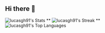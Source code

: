 ## Hi there 👋

![lucasgh91's Stats](https://github-readme-stats.vercel.app/api?username=lucasgh91&theme=tokyonight&show_icons=true&hide_border=true&count_private=true) \**
![lucasgh91's Streak](https://github-readme-streak-stats.herokuapp.com/?user=lucasgh91&theme=tokyonight&hide_border=true) \**
![lucasgh91's Top Languages](https://github-readme-stats.vercel.app/api/top-langs/?username=lucasgh91&theme=tokyonight&show_icons=true&hide_border=true&layout=compact)


<!--
**lucasgh91/lucasgh91** is a ✨ _special_ ✨ repository because its `README.md` (this file) appears on your GitHub profile.

Here are some ideas to get you started:

- 🔭 I’m currently working on ...
- 🌱 I’m currently learning ...
- 👯 I’m looking to collaborate on ...
- 🤔 I’m looking for help with ...
- 💬 Ask me about ...
- 📫 How to reach me: ...
- 😄 Pronouns: ...
- ⚡ Fun fact: ...
-->
